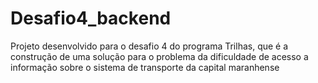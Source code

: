 # Desafio4_backend
Projeto desenvolvido para o desafio 4 do programa Trilhas, que é a construção de uma solução para o problema da dificuldade de acesso a informação sobre o sistema de transporte da capital maranhense
